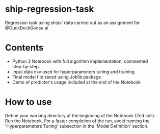 # ship-regression-task
Regression task using ships' data carried out as an assignment for @DuckDuckGoose.ai

# Contents
* Python 3 Notebook with full algorithm implementation, commented step-by-step.
* Input data csv used for hyperparameters tuning and training.
* Final model file saved using Joblib package
* Demo of predictor's usage included at the end of the Notebook 

# How to use
Define your working directory at the beginning of the Notebook (2nd cell). Run the Notebook.
For a faster completion of the run, avoid running the 'Hyperparameters Tuning' subsection in the 'Model Definition' section.
